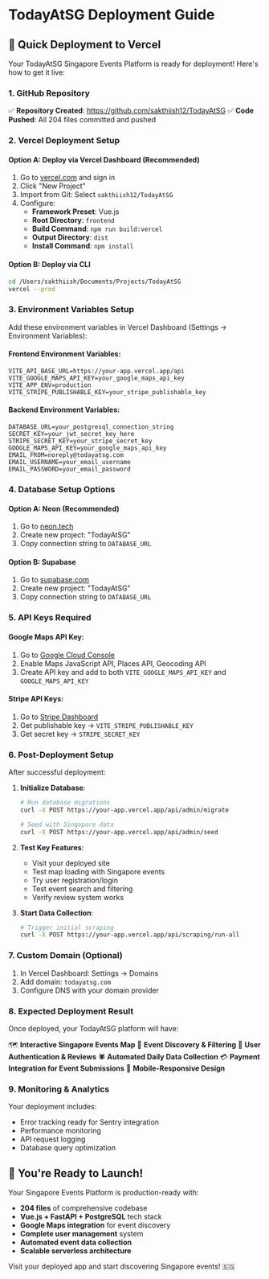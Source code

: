 # TodayAtSG Deployment Guide

## 🚀 Quick Deployment to Vercel

Your TodayAtSG Singapore Events Platform is ready for deployment! Here's how to get it live:

### 1. GitHub Repository
✅ **Repository Created**: https://github.com/sakthiish12/TodayAtSG
✅ **Code Pushed**: All 204 files committed and pushed

### 2. Vercel Deployment Setup

#### Option A: Deploy via Vercel Dashboard (Recommended)
1. Go to [vercel.com](https://vercel.com) and sign in
2. Click "New Project" 
3. Import from Git: Select `sakthiish12/TodayAtSG`
4. Configure:
   - **Framework Preset**: Vue.js
   - **Root Directory**: `frontend`
   - **Build Command**: `npm run build:vercel`
   - **Output Directory**: `dist`
   - **Install Command**: `npm install`

#### Option B: Deploy via CLI
```bash
cd /Users/sakthiish/Documents/Projects/TodayAtSG
vercel --prod
```

### 3. Environment Variables Setup

Add these environment variables in Vercel Dashboard (Settings → Environment Variables):

#### Frontend Environment Variables:
```
VITE_API_BASE_URL=https://your-app.vercel.app/api
VITE_GOOGLE_MAPS_API_KEY=your_google_maps_api_key
VITE_APP_ENV=production
VITE_STRIPE_PUBLISHABLE_KEY=your_stripe_publishable_key
```

#### Backend Environment Variables:
```
DATABASE_URL=your_postgresql_connection_string
SECRET_KEY=your_jwt_secret_key_here
STRIPE_SECRET_KEY=your_stripe_secret_key
GOOGLE_MAPS_API_KEY=your_google_maps_api_key
EMAIL_FROM=noreply@todayatsg.com
EMAIL_USERNAME=your_email_username
EMAIL_PASSWORD=your_email_password
```

### 4. Database Setup Options

#### Option A: Neon (Recommended)
1. Go to [neon.tech](https://neon.tech)
2. Create new project: "TodayAtSG"
3. Copy connection string to `DATABASE_URL`

#### Option B: Supabase
1. Go to [supabase.com](https://supabase.com)
2. Create new project: "TodayAtSG"
3. Copy connection string to `DATABASE_URL`

### 5. API Keys Required

#### Google Maps API Key:
1. Go to [Google Cloud Console](https://console.cloud.google.com)
2. Enable Maps JavaScript API, Places API, Geocoding API
3. Create API key and add to both `VITE_GOOGLE_MAPS_API_KEY` and `GOOGLE_MAPS_API_KEY`

#### Stripe API Keys:
1. Go to [Stripe Dashboard](https://dashboard.stripe.com)
2. Get publishable key → `VITE_STRIPE_PUBLISHABLE_KEY`
3. Get secret key → `STRIPE_SECRET_KEY`

### 6. Post-Deployment Setup

After successful deployment:

1. **Initialize Database**:
   ```bash
   # Run database migrations
   curl -X POST https://your-app.vercel.app/api/admin/migrate
   
   # Seed with Singapore data
   curl -X POST https://your-app.vercel.app/api/admin/seed
   ```

2. **Test Key Features**:
   - Visit your deployed site
   - Test map loading with Singapore events
   - Try user registration/login
   - Test event search and filtering
   - Verify review system works

3. **Start Data Collection**:
   ```bash
   # Trigger initial scraping
   curl -X POST https://your-app.vercel.app/api/scraping/run-all
   ```

### 7. Custom Domain (Optional)

1. In Vercel Dashboard: Settings → Domains
2. Add domain: `todayatsg.com`
3. Configure DNS with your domain provider

### 8. Expected Deployment Result

Once deployed, your TodayAtSG platform will have:

🗺️ **Interactive Singapore Events Map**
🎯 **Event Discovery & Filtering** 
👤 **User Authentication & Reviews**
🕷️ **Automated Daily Data Collection**
💳 **Payment Integration for Event Submissions**
📱 **Mobile-Responsive Design**

### 9. Monitoring & Analytics

Your deployment includes:
- Error tracking ready for Sentry integration
- Performance monitoring
- API request logging
- Database query optimization

## 🎉 You're Ready to Launch!

Your Singapore Events Platform is production-ready with:
- **204 files** of comprehensive codebase
- **Vue.js + FastAPI + PostgreSQL** tech stack
- **Google Maps integration** for event discovery
- **Complete user management** system
- **Automated event data collection**
- **Scalable serverless architecture**

Visit your deployed app and start discovering Singapore events! 🇸🇬
